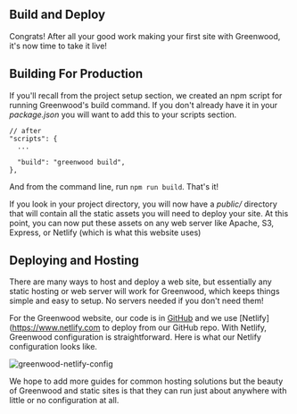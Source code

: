 ## Build and Deploy

Congrats!  After all your good work making your first site with Greenwood, it's now time to take it live!

## Building For Production
If you'll recall from the project setup section, we created an npm script for running Greenwood's build command.  If you don't already have it in your _package.json_ you will want to add this to your scripts section.

```render bash
// after
"scripts": {
  ...

  "build": "greenwood build",
},
```

And from the command line, run `npm run build`.  That's it!

If you look in your project directory, you will now have a _public/_ directory that will contain all the static assets you will need to deploy your site.  At this point, you can now put these assets on any web server like Apache, S3, Express, or Netlify (which is what this website uses)

## Deploying and Hosting
There are many ways to host and deploy a web site, but essentially any static hosting or web server will work for Greenwood, which keeps things simple and easy to setup.  No servers needed if you don't need them!  

For the Greenwood website, our code is in [GitHub](https://github.com/ProjectEvergreen/greenwood) and we use [Netlify](https://www.netlify.com to deploy from our GitHub repo.  With Netlify, Greenwood configuration is straightforward.  Here is what our Netlify configuration looks like.

![greenwood-netlify-config](/assets/greenwood-netlify-config.png)


We hope to add more guides for common hosting solutions but the beauty of Greenwood and static sites is that they can run just about anywhere with little or no configuration at all.